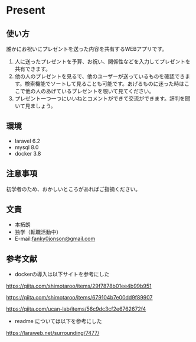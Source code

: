 # Present

## 使い方

誰かにお祝いにプレゼントを送った内容を共有するWEBアプリです。

1. 人に送ったプレゼントを予算、お祝い、関係性などを入力してプレゼントを共有できます。
2. 他の人のプレゼントを見るで、他のユーザーが送っているものを確認できます。検索機能でソートして見ることも可能です。あげるものに迷った時はここで他の人のあげているプレゼントを覗いて見てください。
3. プレゼント一つ一つにいいねとコメントができて交流ができます。評判を聞いて見ましょう。


## 環境

* laravel 6.2
* mysql 8.0
* docker 3.8


## 注意事項

初学者のため、おかしいところがあればご指摘ください。

## 文責

* 本拓朗
* 独学（転職活動中）
* E-mail:<fanky0jonson@gmail.com>


## 参考文献

* dockerの導入は以下サイトを参考にした

<https://qiita.com/shimotaroo/items/29f7878b01ee4b99b951>

<https://qiita.com/shimotaroo/items/679104b7e00dd9f89907>

<https://qiita.com/ucan-lab/items/56c9dc3cf2e6762672f4>

* readme については以下を参考にした

<https://laraweb.net/surrounding/7477/>
